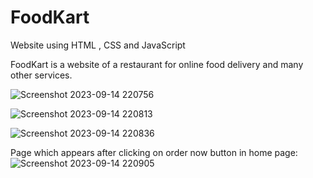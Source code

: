 # FoodKart
Website using HTML , CSS and JavaScript

FoodKart is a website of a restaurant for online food delivery and many other services. 


![Screenshot 2023-09-14 220756](https://github.com/gunn333/FoodKart/assets/122155330/f532826f-6336-4256-93d0-a4a7459284f3)



![Screenshot 2023-09-14 220813](https://github.com/gunn333/FoodKart/assets/122155330/1ef22261-3502-41e2-b7b0-1895057bfbfd)



![Screenshot 2023-09-14 220836](https://github.com/gunn333/FoodKart/assets/122155330/0ce56525-dc45-4842-a4f4-3553fae51d8d)



Page which appears after clicking on order now button in home page:
![Screenshot 2023-09-14 220905](https://github.com/gunn333/FoodKart/assets/122155330/a2380899-34bd-4a47-b35d-6fa20d3c01ce)








